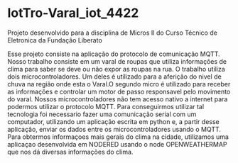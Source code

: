 # IotTro-Varal_iot_4422
Projeto desenvolvido para a disciplina de Micros II do Curso Técnico de Eletronica da Fundação Liberato

  Esse projeto consiste na aplicação do protocolo de comunicação MQTT. Nosso trabalho consiste em um varal
de roupas que utiliza informações de clima para saber se deve ou não expor as roupas na rua.
  O trabalho utiliza dois microcontroladores. Um deles é utilizado para a aferição do nivel de chuva na 
região onde esta o Varal.O segundo micro é utilizado para receber as informações e controlar um motor 
de passo responsavel pelo movimento do varal. 
  Nossos microcontroladores não tem acesso nativo a internet para podermos utilizar o protocolo MQTT. Para 
conseguirmos utilizar tal tecnologia foi necessario fazer uma comunicação serial com um computador, utilizando
um aplicação escrita em python e, a partir desse aplicação, enviar os dados entre os microcontroladores usando o MQTT.
Para obtermos informaçoes mais gerais do clima na cidade, utilizamos uma aplicaçao desenvolvida em NODERED usando o node
OPENWEATHERMAP que nos dá diversas informações do clima.
  
